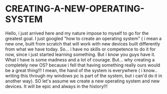 # CREATING-A-NEW-OPERATING-SYSTEM
Hello, i just arrived here and my nature impose to myself to go for the greatest goal. I just googled "how to create an operating system" ( i mean a new one, built from scratch that will work with new devices built differently from what we have today. So... i have no skills or competence to do it for now, since i just started learning something. But i know you guys have it. What I have is some madness and a lot of courage. But... why creating a completely new OS? because i fell that having something really ours would be a great thing!!! I mean, the hand of the system is everywhere ( i know.. writing this through my windows pc is part of the system, but i can'd do it in another way). SO let's assume we  create  a new operating system and new devices. It will be epic and always in the history!!! 
